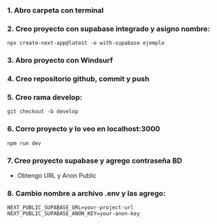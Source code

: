 ### 1. Abro carpeta con terminal

### 2. Creo proyecto con supabase integrado y asigno nombre:

```
npx create-next-app@latest -e with-supabase ejemplo
```

### 3. Abro proyecto con Windsurf

### 4. Creo repositorio github, commit y push

### 5. Creo rama develop:

```
git checkout -b develop
```

### 6. Corro proyecto y lo veo en localhost:3000

```
npm run dev
```

### 7. Creo proyecto supabase y agrego contraseña BD 

- Obtengo URL y Anon Public

### 8. Cambio nombre a archivo .env y las agrego:

```
NEXT_PUBLIC_SUPABASE_URL=your-project-url
NEXT_PUBLIC_SUPABASE_ANON_KEY=your-anon-key
```






